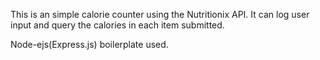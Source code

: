 This is an simple calorie counter using the Nutritionix API. It can log user input and query the calories in each item submitted. 


Node-ejs(Express.js) boilerplate used. 
